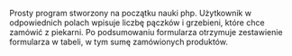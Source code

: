 Prosty program stworzony na początku nauki php.
Użytkownik w odpowiednich polach wpisuje liczbę pączków i grzebieni, które chce zamówić z piekarni. Po podsumowaniu formularza otrzymuje zestawienie formularza w tabeli, w tym sumę zamówionych produktów.
